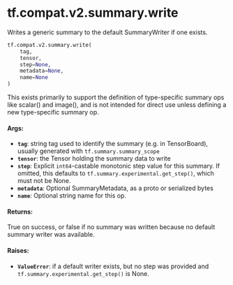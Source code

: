 <div itemscope itemtype="http://developers.google.com/ReferenceObject">
<meta itemprop="name" content="tf.compat.v2.summary.write" />
<meta itemprop="path" content="Stable" />
</div>

# tf.compat.v2.summary.write

Writes a generic summary to the default SummaryWriter if one exists.

``` python
tf.compat.v2.summary.write(
    tag,
    tensor,
    step=None,
    metadata=None,
    name=None
)
```

<!-- Placeholder for "Used in" -->

This exists primarily to support the definition of type-specific summary ops
like scalar() and image(), and is not intended for direct use unless defining
a new type-specific summary op.

#### Args:


* <b>`tag`</b>: string tag used to identify the summary (e.g. in TensorBoard), usually
  generated with `tf.summary.summary_scope`
* <b>`tensor`</b>: the Tensor holding the summary data to write
* <b>`step`</b>: Explicit `int64`-castable monotonic step value for this summary. If
  omitted, this defaults to `tf.summary.experimental.get_step()`, which must
  not be None.
* <b>`metadata`</b>: Optional SummaryMetadata, as a proto or serialized bytes
* <b>`name`</b>: Optional string name for this op.


#### Returns:

True on success, or false if no summary was written because no default
summary writer was available.



#### Raises:


* <b>`ValueError`</b>: if a default writer exists, but no step was provided and
  `tf.summary.experimental.get_step()` is None.